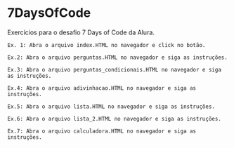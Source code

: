 # 7DaysOfCode
<p>Exercícios para o desafio 7 Days of Code da Alura.</p>

```
Ex. 1: Abra o arquivo index.HTML no navegador e click no botão.
```
```
Ex.2: Abra o arquivo perguntas.HTML no navegador e siga as instruções.
```
```
Ex.3: Abra o arquivo perguntas_condicionais.HTML no navegador e siga as instruções.
```
```
Ex.4: Abra o arquivo adivinhacao.HTML no navegador e siga as instruções.
```
```
Ex.5: Abra o arquivo lista.HTML no navegador e siga as instruções.
```
```
Ex.6: Abra o arquivo lista_2.HTML no navegador e siga as instruções.
```
```
Ex.7: Abra o arquivo calculadora.HTML no navegador e siga as instruções.
```
